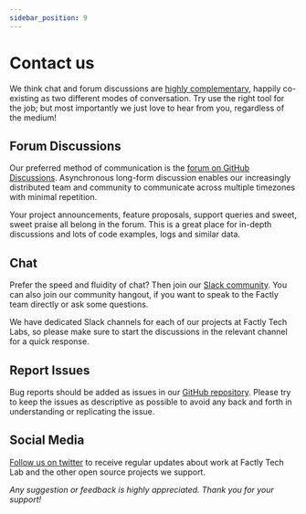 ```yaml
---
sidebar_position: 9
---
```


# Contact us

We think chat and forum discussions are [highly complementary](https://blog.discourse.org/2018/04/effectively-using-discourse-together-with-group-chat/), happily co-existing as two different modes of conversation. Try use the right tool for the job; but most importantly we just love to hear from you, regardless of the medium!

## Forum Discussions

Our preferred method of communication is the [forum on GitHub Discussions](https://github.com/factly/vidcheck/discussions). Asynchronous long-form discussion enables our increasingly distributed team and community to communicate across multiple timezones with minimal repetition.

Your project announcements, feature proposals, support queries and sweet, sweet praise all belong in the forum. This is a great place for in-depth discussions and lots of code examples, logs and similar data.

## Chat

Prefer the speed and fluidity of chat? Then join our [Slack community](https://slack.factly.org/). You can also join our community hangout, if you want to speak to the Factly team directly or ask some questions. 

We have dedicated Slack channels for each of our projects at Factly Tech Labs, so please make sure to start the discussions in the relevant channel for a quick response.

## Report Issues

Bug reports should be added as issues in our [GitHub repository](https://github.com/factly/vidcheck/issues). Please try to keep the issues as descriptive as possible to avoid any back and forth in understanding or replicating the issue.

## Social Media
[Follow us on twitter](https://twitter.com/factlytech) to receive regular updates about work at Factly Tech Lab and the other open source projects we support.

_Any suggestion or feedback is highly appreciated. Thank you for your support!_